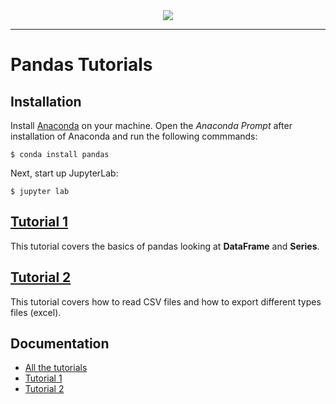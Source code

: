<div align="center">
  <img src="https://pandas.pydata.org/static/img/pandas.svg"><br>
</div>

-----------------

# Pandas Tutorials

## Installation
Install [Anaconda](https://docs.anaconda.com/anaconda/install/) on your machine. Open the *Anaconda Prompt* after installation of Anaconda and run the following commmands:
```
$ conda install pandas
```
Next, start up JupyterLab:
```
$ jupyter lab
```

## [Tutorial 1](https://github.com/Zoonadi/pandas-tutorials/blob/master/tutorial-1.ipynb)
This tutorial covers the basics of pandas looking at **DataFrame** and **Series**.

## [Tutorial 2](https://github.com/Zoonadi/pandas-tutorials/blob/master/tutorial-2.ipynb)
This tutorial covers how to read CSV files and how to export different types files (excel).

## Documentation
* [All the tutorials](https://pandas.pydata.org/docs/getting_started/intro_tutorials/index.html)
* [Tutorial 1](https://pandas.pydata.org/docs/getting_started/intro_tutorials/01_table_oriented.html)
* [Tutorial 2](https://pandas.pydata.org/docs/getting_started/intro_tutorials/02_read_write.html)
